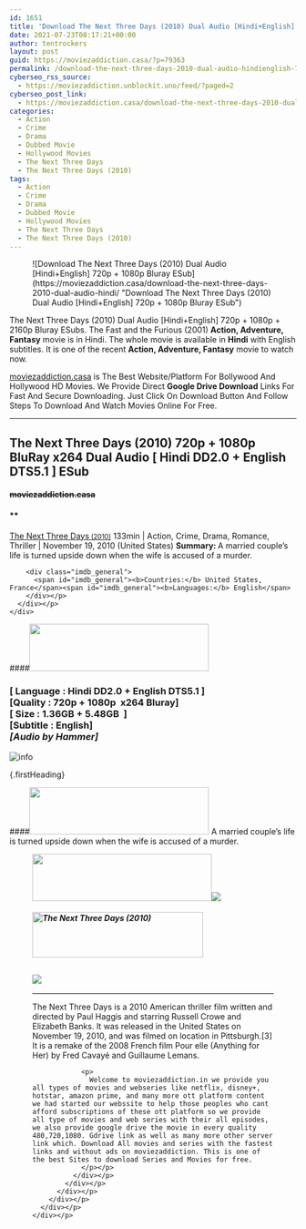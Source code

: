 ```yaml
---
id: 1651
title: 'Download The Next Three Days (2010) Dual Audio [Hindi+English] 720p + 1080p Bluray ESub'
date: 2021-07-23T08:17:21+00:00
author: tentrockers
layout: post
guid: https://moviezaddiction.casa/?p=79363
permalink: /download-the-next-three-days-2010-dual-audio-hindienglish-720p-1080p-bluray-esub/
cyberseo_rss_source:
  - https://moviezaddiction.unblockit.uno/feed/?paged=2
cyberseo_post_link:
  - https://moviezaddiction.casa/download-the-next-three-days-2010-dual-audio-hindi/
categories:
  - Action
  - Crime
  - Drama
  - Dubbed Movie
  - Hollywood Movies
  - The Next Three Days
  - The Next Three Days (2010)
tags:
  - Action
  - Crime
  - Drama
  - Dubbed Movie
  - Hollywood Movies
  - The Next Three Days
  - The Next Three Days (2010)
---
```

<figure class="entry-thumbnail">![Download The Next Three Days (2010) Dual Audio [Hindi+English] 720p + 1080p Bluray ESub](https://moviezaddiction.casa/download-the-next-three-days-2010-dual-audio-hindi/ "Download The Next Three Days (2010) Dual Audio [Hindi+English] 720p + 1080p Bluray ESub") </figure> 

The Next Three Days (2010) Dual Audio [Hindi+English] 720p + 1080p + 2160p Bluray ESubs. The Fast and the Furious (2001) **Action, Adventure, Fantasy** movie is in Hindi. The whole movie is available in **Hindi** with English subtitles. It is one of the recent **Action, Adventure, Fantasy** movie to watch now.

[moviezaddiction.casa](https://moviezaddiction.casa) is The Best Website/Platform For Bollywood And Hollywood HD Movies. We Provide Direct **Google Drive Download** Links For Fast And Secure Downloading. Just Click On Download Button And Follow Steps To Download And Watch Movies Online For Free.

* * *

## <span>The Next Three Days (2010) 720p + 1080p BluRay x264 Dual Audio [ Hindi DD2.0 + English DTS5.1 ] ESub</span>

#### <span>~~moviezaddiction.casa~~</span>

#### **</p> 

<div class="imdb_container">
  <div>
    <div class="imdb_dark">
      <div class="imdb_right">
        <span id="movie_title"><a href="https://www.imdb.com/title/tt1458175" target="_blank" rel="noopener">The Next Three Days<small> (2010)</small></a></span> <span id="genres">133min | Action, Crime, Drama, Romance, Thriller | November 19, 2010 (United States)</span> <span id="summary"><b>Summary: </b>A married couple&#8217;s life is turned upside down when the wife is accused of a murder.</span> </p> 
        
        <div class="imdb_general">
          <span id="imdb_general"><b>Countries:</b> United States, France</span><span id="imdb_general"><b>Languages:</b> English</span>
        </div></p>
      </div></p>
    </div>
  </div>
</div>

</b></h4> 

####<img loading="lazy" class="aligncenter" src="https:///moviezaddiction.casa/wp-content/uploads/2018/02/Media-Info.png?zoom=0.8099999785423279&resize=315%2C83&ssl=1" srcset="https://moviezaddiction.casa//wp-content/uploads/2018/02/Media-Info.png?zoom=0.8999999761581421&resize=315%2C83&ssl=1" width="315" height="83" /> 

### <span><span><strong>[ Language : Hindi DD2.0 + English DTS5.1</strong>&nbsp;]</span><br /><span>[Quality : 720p + 1080p&nbsp; x264 Bluray]</span><br /><span>[ Size : 1.36GB + 5.48GB&nbsp; ]</span><br /><span>[Subtitle : English]<br /></span></span><span><em>[Audio by Hammer]</em></span>  
<img src="https://i.imgur.com/AusysgD.png" alt="info" usemap="#workmap" /> </p> 

<map name="workmap">
  <area alt="imdb" coords="0,0,80,40" shape="rect" href="https://www.imdb.com/title/tt1458175/" target="_blank" />
  
  <area alt="youtube" coords="100,0,180,40" shape="rect" href="https://www.youtube.com/watch?v=p4z8XM6oTm8" target="_blank" />
</map> {.firstHeading}

####<img loading="lazy" class="aligncenter" src="https://moviezaddiction.casa//wp-content/uploads/2018/02/Plot.jpeg?zoom=0.8099999785423279&resize=315%2C83&ssl=1" srcset="https://moviezaddiction.casa//wp-content/uploads/2018/02/Plot.jpeg?zoom=0.8999999761581421&resize=315%2C83&ssl=1" width="315" height="83" /> <span>A married couple’s life is turned upside down when the wife is accused of a murder.</span>

<div class="wp-block-image">
  <figure class="aligncenter is-resized"><img loading="lazy" class="aligncenter" src="https://i1.wp.com/moviezaddiction.casa/wp-content/uploads/2018/02/Screenshots-Button.png?zoom=0.8099999785423279&resize=315%2C83&ssl=1" srcset="https://moviezaddiction.casa//wp-content/uploads/2018/02/Screenshots-Button.png?zoom=0.8999999761581421&resize=315%2C83&ssl=1" width="315" height="83" /><img src="https://1.bp.blogspot.com/-v8M5g9DFvps/YPp5cZMZm9I/AAAAAAAAE4E/i_EQz0UnkjYpaGdNQe12rUUVDGnFM4SdgCLcBGAsYHQ/s16000/The%2BNext%2BThree%2BDays%2B%25282010%2529%2B720p%2BBluray%2Bx264%2BDual%2BAudio%2B%255B%2BHindi%2BAAC2.0%2B%252B%2BEnglish%2BAAC2.0%2B%255D%2BESub%2B1.36GB%2B%255Bwww.MoviezAddiction.casa%255D_s.jpg" /> </p> 
  
  <h4 class="summary_text">
    <em><img loading="lazy" class="aligncenter" src="https://i2.wp.com/moviezaddiction.casa/wp-content/uploads/2018/02/Download-Button-1.png?zoom=0.8099999785423279&resize=300%2C80&ssl=1" srcset="https://i2.wp.com/moviezaddiction.casa/wp-content/uploads/2018/02/Download-Button-1.png?zoom=0.8999999761581421&resize=300%2C80&ssl=1" alt="The Next Three Days (2010)" width="300" height="80" /></em>
  </h4>
  
  <h2>
    <img class="aligncenter" src="https://i.imgur.com/Ds7bb.gif" />
  </h2>
  
  <hr />
  
  <div class="mod" data-md="50" data-hveid="250" data-ved="0ahUKEwi-7dnvqo7WAhXLsFQKHTILBKEQkCkI-gEoAzAn">
    <div class="_cgc kno-fb-ctx" data-hveid="251" data-ved="0ahUKEwi-7dnvqo7WAhXLsFQKHTILBKEQziAI-wEoADAn">
      <div class="r-iH9cFH0n0MiE">
        <div class="mod" data-md="50" data-hveid="228" data-ved="0ahUKEwjniJq86tTWAhULK48KHU9mChkQkCkI5AEoBDAh">
          <div class="_cgc kno-fb-ctx" data-hveid="229" data-ved="0ahUKEwjniJq86tTWAhULK48KHU9mChkQziAI5QEoADAh">
            <div class="r-iwKCMzMr_HBQ">
              <div class="overviewContainer ng-star-inserted">
                <p>
                  The Next Three Days is a 2010 American thriller film written and directed by Paul Haggis and starring Russell Crowe and Elizabeth Banks. It was released in the United States on November 19, 2010, and was filmed on location in Pittsburgh.[3] It is a remake of the 2008 French film Pour elle (Anything for Her) by Fred Cavayé and Guillaume Lemans.
                </p>
                
                <p>
                  Welcome to moviezaddiction.in we provide you all types of movies and webseries like netflix, disney+, hotstar, amazon prime, and many more ott platform content we had started our webssite to help those peoples who cant afford subscriptions of these ott platform so we provide all type of movies and web series with their all episodes, we also provide google drive the movie in every quality 480,720,1080. Gdrive link as well as many more other server link which. Download All movies and series with the fastest links and without ads on moviezaddiction. This is one of the best Sites to download Series and Movies for free.
                </p></p>
              </div></p>
            </div></p>
          </div></p>
        </div></p>
      </div></p>
    </div></p>
  </div></figure>
</div>